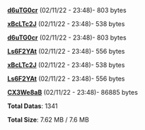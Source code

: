 [**d6uTG0cr**](/data/d6uTG0cr.txt) (02/11/22 - 23:48)- 803 bytes

[**xBcLTc2J**](/data/xBcLTc2J.txt) (02/11/22 - 23:48)- 538 bytes

[**d6uTG0cr**](/data/d6uTG0cr.txt) (02/11/22 - 23:48)- 803 bytes

[**Ls6F2YAt**](/data/Ls6F2YAt.txt) (02/11/22 - 23:48)- 556 bytes

[**xBcLTc2J**](/data/xBcLTc2J.txt) (02/11/22 - 23:48)- 538 bytes

[**Ls6F2YAt**](/data/Ls6F2YAt.txt) (02/11/22 - 23:48)- 556 bytes

[**CX3We8aB**](/data/CX3We8aB.txt) (02/11/22 - 23:48)- 86885 bytes

**Total Datas**: 1341

**Total Size**: 7.62 MB / 7.6 MB